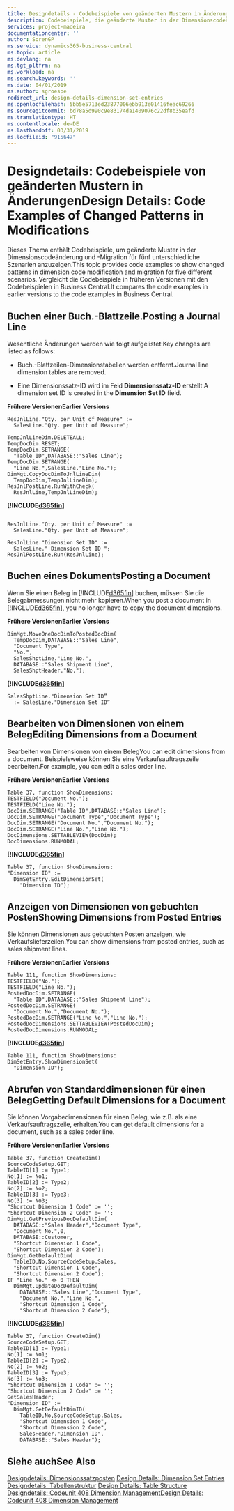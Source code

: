 ```yaml
---
title: Designdetails ‑ Codebeispiele von geänderten Mustern in Änderungen | Microsoft Docs
description: Codebeispiele, die geänderte Muster in der Dimensionscodeänderung und -Migration für fünf unterschiedliche Szenarien anzuzeigen. Vergleicht die Codebeispiele in früheren Versionen mit den Codebeispielen in Business Central.
services: project-madeira
documentationcenter: ''
author: SorenGP
ms.service: dynamics365-business-central
ms.topic: article
ms.devlang: na
ms.tgt_pltfrm: na
ms.workload: na
ms.search.keywords: ''
ms.date: 04/01/2019
ms.author: sgroespe
redirect_url: design-details-dimension-set-entries
ms.openlocfilehash: 5bb5e5713ed23877006ebb913e01416feac69266
ms.sourcegitcommit: bd78a5d990c9e83174da1409076c22df8b35eafd
ms.translationtype: HT
ms.contentlocale: de-DE
ms.lasthandoff: 03/31/2019
ms.locfileid: "915647"
---
```

# <a name="design-details-code-examples-of-changed-patterns-in-modifications"></a><span data-ttu-id="cfd7d-104">Designdetails: Codebeispiele von geänderten Mustern in Änderungen</span><span class="sxs-lookup"><span data-stu-id="cfd7d-104">Design Details: Code Examples of Changed Patterns in Modifications</span></span>
<span data-ttu-id="cfd7d-105">Dieses Thema enthält Codebeispiele, um geänderte Muster in der Dimensionscodeänderung und -Migration für fünf unterschiedliche Szenarien anzuzeigen.</span><span class="sxs-lookup"><span data-stu-id="cfd7d-105">This topic provides code examples to show changed patterns in dimension code modification and migration for five different scenarios.</span></span> <span data-ttu-id="cfd7d-106">Vergleicht die Codebeispiele in früheren Versionen mit den Codebeispielen in Business Central.</span><span class="sxs-lookup"><span data-stu-id="cfd7d-106">It compares the code examples in earlier versions to the code examples in Business Central.</span></span>

## <a name="posting-a-journal-line"></a><span data-ttu-id="cfd7d-107">Buchen einer Buch.-Blattzeile.</span><span class="sxs-lookup"><span data-stu-id="cfd7d-107">Posting a Journal Line</span></span>  
<span data-ttu-id="cfd7d-108">Wesentliche Änderungen werden wie folgt aufgelistet:</span><span class="sxs-lookup"><span data-stu-id="cfd7d-108">Key changes are listed as follows:</span></span>  

- <span data-ttu-id="cfd7d-109">Buch.-Blattzeilen-Dimensionstabellen werden entfernt.</span><span class="sxs-lookup"><span data-stu-id="cfd7d-109">Journal line dimension tables are removed.</span></span>  

- <span data-ttu-id="cfd7d-110">Eine Dimensionssatz-ID wird im Feld **Dimensionssatz-ID** erstellt.</span><span class="sxs-lookup"><span data-stu-id="cfd7d-110">A dimension set ID is created in the **Dimension Set ID** field.</span></span>  

<span data-ttu-id="cfd7d-111">**Frühere Versionen**</span><span class="sxs-lookup"><span data-stu-id="cfd7d-111">**Earlier Versions**</span></span>  

```  
ResJnlLine."Qty. per Unit of Measure" :=   
  SalesLine."Qty. per Unit of Measure";  

TempJnlLineDim.DELETEALL;  
TempDocDim.RESET;  
TempDocDim.SETRANGE(  
  "Table ID",DATABASE::"Sales Line");  
TempDocDim.SETRANGE(  
  "Line No.",SalesLine."Line No.");  
DimMgt.CopyDocDimToJnlLineDim(  
  TempDocDim,TempJnlLineDim);  
ResJnlPostLine.RunWithCheck(  
  ResJnlLine,TempJnlLineDim);  

```  

 **[!INCLUDE[d365fin](includes/d365fin_md.md)]**  

```  

ResJnlLine."Qty. per Unit of Measure" :=   
  SalesLine."Qty. per Unit of Measure";  

ResJnlLine."Dimension Set ID" :=   
  SalesLine." Dimension Set ID ";  
ResJnlPostLine.Run(ResJnlLine);  

```  

## <a name="posting-a-document"></a><span data-ttu-id="cfd7d-112">Buchen eines Dokuments</span><span class="sxs-lookup"><span data-stu-id="cfd7d-112">Posting a Document</span></span>  
 <span data-ttu-id="cfd7d-113">Wenn Sie einen Beleg in [!INCLUDE[d365fin](includes/d365fin_md.md)] buchen, müssen Sie die Belegabmessungen nicht mehr kopieren.</span><span class="sxs-lookup"><span data-stu-id="cfd7d-113">When you post a document in [!INCLUDE[d365fin](includes/d365fin_md.md)], you no longer have to copy the document dimensions.</span></span>  

 <span data-ttu-id="cfd7d-114">**Frühere Versionen**</span><span class="sxs-lookup"><span data-stu-id="cfd7d-114">**Earlier Versions**</span></span>  

```  
DimMgt.MoveOneDocDimToPostedDocDim(  
  TempDocDim,DATABASE::"Sales Line",  
  "Document Type",  
  "No.",  
  SalesShptLine."Line No.",  
  DATABASE::"Sales Shipment Line",  
  SalesShptHeader."No.");  
```  

 **[!INCLUDE[d365fin](includes/d365fin_md.md)]**  

```  
SalesShptLine."Dimension Set ID”  
  := SalesLine."Dimension Set ID”  
```  

## <a name="editing-dimensions-from-a-document"></a><span data-ttu-id="cfd7d-115">Bearbeiten von Dimensionen von einem Beleg</span><span class="sxs-lookup"><span data-stu-id="cfd7d-115">Editing Dimensions from a Document</span></span>  
 <span data-ttu-id="cfd7d-116">Bearbeiten von Dimensionen von einem Beleg</span><span class="sxs-lookup"><span data-stu-id="cfd7d-116">You can edit dimensions from a document.</span></span> <span data-ttu-id="cfd7d-117">Beispielsweise können Sie eine Verkaufsauftragszeile bearbeiten.</span><span class="sxs-lookup"><span data-stu-id="cfd7d-117">For example, you can edit a sales order line.</span></span>  

 <span data-ttu-id="cfd7d-118">**Frühere Versionen**</span><span class="sxs-lookup"><span data-stu-id="cfd7d-118">**Earlier Versions**</span></span>  

```  
Table 37, function ShowDimensions:  
TESTFIELD("Document No.");  
TESTFIELD("Line No.");  
DocDim.SETRANGE("Table ID",DATABASE::"Sales Line");  
DocDim.SETRANGE("Document Type","Document Type");  
DocDim.SETRANGE("Document No.","Document No.");  
DocDim.SETRANGE("Line No.","Line No.");  
DocDimensions.SETTABLEVIEW(DocDim);  
DocDimensions.RUNMODAL;  
```  

 **[!INCLUDE[d365fin](includes/d365fin_md.md)]**  

```  
Table 37, function ShowDimensions:  
"Dimension ID" :=   
  DimSetEntry.EditDimensionSet(  
    "Dimension ID");  
```  

## <a name="showing-dimensions-from-posted-entries"></a><span data-ttu-id="cfd7d-119">Anzeigen von Dimensionen von gebuchten Posten</span><span class="sxs-lookup"><span data-stu-id="cfd7d-119">Showing Dimensions from Posted Entries</span></span>  
 <span data-ttu-id="cfd7d-120">Sie können Dimensionen aus gebuchten Posten anzeigen, wie Verkaufslieferzeilen.</span><span class="sxs-lookup"><span data-stu-id="cfd7d-120">You can show dimensions from posted entries, such as sales shipment lines.</span></span>  

 <span data-ttu-id="cfd7d-121">**Frühere Versionen**</span><span class="sxs-lookup"><span data-stu-id="cfd7d-121">**Earlier Versions**</span></span>  

```  
Table 111, function ShowDimensions:  
TESTFIELD("No.");  
TESTFIELD("Line No.");  
PostedDocDim.SETRANGE(  
  "Table ID",DATABASE::"Sales Shipment Line");  
PostedDocDim.SETRANGE(  
  "Document No.","Document No.");  
PostedDocDim.SETRANGE("Line No.","Line No.");  
PostedDocDimensions.SETTABLEVIEW(PostedDocDim);  
PostedDocDimensions.RUNMODAL;  
```  

 **[!INCLUDE[d365fin](includes/d365fin_md.md)]**  

```  
Table 111, function ShowDimensions:  
DimSetEntry.ShowDimensionSet(  
  "Dimension ID");  
```  

## <a name="getting-default-dimensions-for-a-document"></a><span data-ttu-id="cfd7d-122">Abrufen von Standarddimensionen für einen Beleg</span><span class="sxs-lookup"><span data-stu-id="cfd7d-122">Getting Default Dimensions for a Document</span></span>  
 <span data-ttu-id="cfd7d-123">Sie können Vorgabedimensionen für einen Beleg, wie z.B. als eine Verkaufsauftragszeile, erhalten.</span><span class="sxs-lookup"><span data-stu-id="cfd7d-123">You can get default dimensions for a document, such as a sales order line.</span></span>  

 <span data-ttu-id="cfd7d-124">**Frühere Versionen**</span><span class="sxs-lookup"><span data-stu-id="cfd7d-124">**Earlier Versions**</span></span>  

```  
Table 37, function CreateDim()  
SourceCodeSetup.GET;  
TableID[1] := Type1;  
No[1] := No1;  
TableID[2] := Type2;  
No[2] := No2;  
TableID[3] := Type3;  
No[3] := No3;  
"Shortcut Dimension 1 Code" := '';  
"Shortcut Dimension 2 Code" := '';  
DimMgt.GetPreviousDocDefaultDim(  
  DATABASE::"Sales Header","Document Type",  
  "Document No.",0,  
  DATABASE::Customer,  
  "Shortcut Dimension 1 Code",  
  "Shortcut Dimension 2 Code");  
DimMgt.GetDefaultDim(  
  TableID,No,SourceCodeSetup.Sales,  
  "Shortcut Dimension 1 Code",  
  "Shortcut Dimension 2 Code");  
IF "Line No." <> 0 THEN  
  DimMgt.UpdateDocDefaultDim(  
    DATABASE::"Sales Line","Document Type",  
    "Document No.","Line No.",  
    "Shortcut Dimension 1 Code",  
    "Shortcut Dimension 2 Code");  
```  

 **[!INCLUDE[d365fin](includes/d365fin_md.md)]**  

```  
Table 37, function CreateDim()  
SourceCodeSetup.GET;  
TableID[1] := Type1;  
No[1] := No1;  
TableID[2] := Type2;  
No[2] := No2;  
TableID[3] := Type3;  
No[3] := No3;  
"Shortcut Dimension 1 Code" := '';  
"Shortcut Dimension 2 Code" := '';  
GetSalesHeader;  
"Dimension ID" :=  
  DimMgt.GetDefaultDimID(  
    TableID,No,SourceCodeSetup.Sales,  
    "Shortcut Dimension 1 Code",  
    "Shortcut Dimension 2 Code",  
    SalesHeader."Dimension ID",  
    DATABASE::"Sales Header");

```  

## <a name="see-also"></a><span data-ttu-id="cfd7d-125">Siehe auch</span><span class="sxs-lookup"><span data-stu-id="cfd7d-125">See Also</span></span>  
<span data-ttu-id="cfd7d-126">[Designdetails: Dimensionssatzposten](design-details-dimension-set-entries.md) </span><span class="sxs-lookup"><span data-stu-id="cfd7d-126">[Design Details: Dimension Set Entries](design-details-dimension-set-entries.md) </span></span>  
<span data-ttu-id="cfd7d-127">[Designdetails: Tabellenstruktur](design-details-table-structure.md) </span><span class="sxs-lookup"><span data-stu-id="cfd7d-127">[Design Details: Table Structure](design-details-table-structure.md) </span></span>  
[<span data-ttu-id="cfd7d-128">Designdetails: Codeunit 408 Dimension Management</span><span class="sxs-lookup"><span data-stu-id="cfd7d-128">Design Details: Codeunit 408 Dimension Management</span></span>](design-details-codeunit-408-dimension-management.md)
